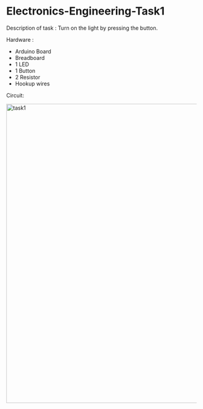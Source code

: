 # Electronics-Engineering-Task1

Description of task :
Turn on the light by pressing the button.

Hardware :
- Arduino Board
- Breadboard
-  1 LED
-  1 Button
- 2 Resistor 
- Hookup wires

Circuit:


<img width="790" alt="task1" src="https://github.com/LuluwaM/Electronics-Engineering-Task1/assets/113927014/f7509e96-ae8f-442e-918d-4d17363c17e8">
